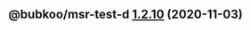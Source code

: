 ## @bubkoo/msr-test-d [1.2.10](https://github.com/bubkoo/monorepo-semantic-release/compare/@bubkoo/msr-test-d@1.2.9...@bubkoo/msr-test-d@1.2.10) (2020-11-03)
